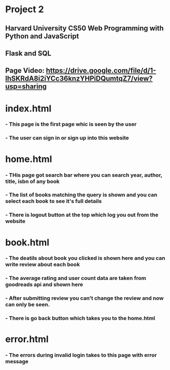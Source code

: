 # Project 2

## Harvard University CS50 Web Programming with Python and JavaScript

## Flask and SQL 

## Page Video: https://drive.google.com/file/d/1-lhSKRdA8i2iYCc36knzYHPiDQumtqZ7/view?usp=sharing

# index.html

### - This page is the first page whic is seen by the user
### - The user can sign in or sign up into this website


# home.html

### - THis page got search bar where you can search year, author, title, isbn of any book 
### - The list of books matching the query is shown and you can select each book to see it's full details
### - There is logout button at the top which log you out from the website

# book.html

### - The deatils about book you clicked is shown here and you can write review about each book
### - The average rating and user count data are taken from goodreads api and shown here
### - After submitting review you can't change the review and now can only be seen.
### - There is go back button which takes you to the home.html

# error.html

### - The errors during invalid login takes to this page with error message

